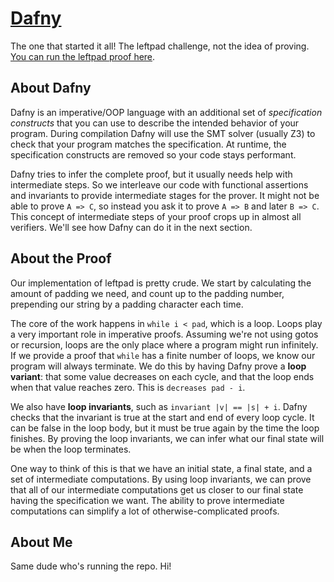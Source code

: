 # [Dafny](https://github.com/dafny-lang/dafny)

The one that started it all! The leftpad challenge, not the idea of proving. [You can run the leftpad proof here](https://rise4fun.com/Dafny/nbNTl).

## About Dafny

Dafny is an imperative/OOP language with an additional set of _specification constructs_ that you can use to describe the intended behavior of your program. During compilation Dafny will use the SMT solver (usually Z3) to check that your program matches the specification. At runtime, the specification constructs are removed so your code stays performant.

Dafny tries to infer the complete proof, but it usually needs help with intermediate steps. So we interleave our code with functional assertions and invariants to provide intermediate stages for the prover. It might not be able to prove `A => C`, so instead you ask it to prove `A => B` and later `B => C`. This concept of intermediate steps of your proof crops up in almost all verifiers. We'll see how Dafny can do it in the next section.

## About the Proof

Our implementation of leftpad is pretty crude. We start by calculating the amount of padding we need, and count up to the padding number, prepending our string by a padding character each time.

The core of the work happens in `while i < pad`, which is a loop. Loops play a very important role in imperative proofs. Assuming we're not using gotos or recursion, loops are the only place where a program might run infinitely. If we provide a proof that `while` has a finite number of loops, we know our program will always terminate. We do this by having Dafny prove a **loop variant**: that some value decreases on each cycle, and that the loop ends when that value reaches zero. This is `decreases pad - i`.

We also have **loop invariants**, such as `invariant |v| == |s| + i`. Dafny checks that the invariant is true at the start and end of every loop cycle. It can be false in the loop body, but it must be true again by the time the loop finishes. By proving the loop invariants, we can infer what our final state will be when the loop terminates.

One way to think of this is that we have an initial state, a final state, and a set of intermediate computations. By using loop invariants, we can prove that all of our intermediate computations get us closer to our final state having the specification we want. The ability to prove intermediate computations can simplify a lot of otherwise-complicated proofs.

## About Me

Same dude who's running the repo. Hi!
